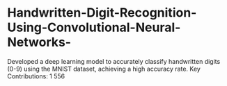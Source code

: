 # Handwritten-Digit-Recognition-Using-Convolutional-Neural-Networks-
Developed a deep learning model to accurately classify handwritten digits (0-9) using the MNIST dataset, achieving a high accuracy rate.  Key Contributions:
1
556
